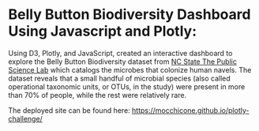 # **Belly Button Biodiversity Dashboard Using Javascript and Plotly:**

Using D3, Plotly, and JavaScript, created an interactive dashboard to explore the Belly Button Biodiversity dataset from [NC State The Public Science Lab](http://robdunnlab.com/projects/belly-button-biodiversity/) which catalogs the microbes that colonize human navels. The dataset reveals that a small handful of microbial species (also called operational taxonomic units, or OTUs, in the study) were present in more than 70% of people, while the rest were relatively rare.

The deployed site can be found here: https://mocchicone.github.io/plotly-challenge/
